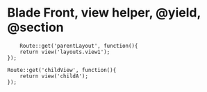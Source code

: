  # Blade Front, view helper, @yield, @section
  
  
        Route::get('parentLayout', function(){
	    return view('layouts.view1');
	});
	
	Route::get('childView', function(){
	    return view('childA');
	}); 
